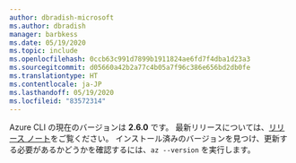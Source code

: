 ```yaml
---
author: dbradish-microsoft
ms.author: dbradish
manager: barbkess
ms.date: 05/19/2020
ms.topic: include
ms.openlocfilehash: 0ccb63c991d7899b1911824ae6fd7f4dba1d23a3
ms.sourcegitcommit: d05660a42b2a77c4b05a7f96c386e656bd2db0fe
ms.translationtype: HT
ms.contentlocale: ja-JP
ms.lasthandoff: 05/19/2020
ms.locfileid: "83572314"
---
```

Azure CLI の現在のバージョンは __2.6.0__ です。 最新リリースについては、[リリース ノート](../release-notes-azure-cli.md)をご覧ください。 インストール済みのバージョンを見つけ、更新する必要があるかどうかを確認するには、`az --version` を実行します。
